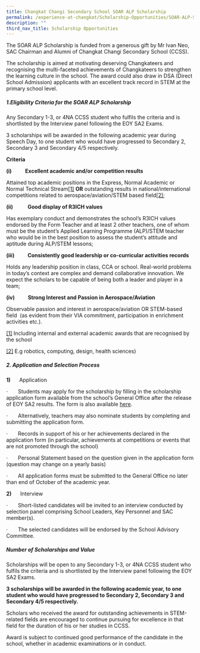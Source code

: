 ```yaml
---
title: Changkat Changi Secondary School SOAR ALP Scholarship
permalink: /experience-at-changkat/Scholarship-Opportunities/SOAR-ALP-Scholarship
description: ""
third_nav_title: Scholarship Opportunities
---
```

The SOAR ALP Scholarship is funded from a generous gift by Mr Ivan Neo, SAC Chairman and Alumni of Changkat Changi Secondary School (CCSS).

The scholarship is aimed at motivating deserving Changkateers and recognising the multi-faceted achievements of Changkateers to strengthen the learning culture in the school. The award could also draw in DSA (Direct School Admission) applicants with an excellent track record in STEM at the primary school level. 

  

##### **1.Eligibility Criteria for the SOAR ALP Scholarship**

Any Secondary 1-3, or 4NA CCSS student who fulfils the criteria and is shortlisted by the Interview panel following the EOY SA2 Exams.

3 scholarships will be awarded in the following academic year during Speech Day, to one student who would have progressed to Secondary 2, Secondary 3 and Secondary 4/5 respectively.

**Criteria**

**(i)           Excellent academic and/or competition results**

Attained top academic positions in the Express, Normal Academic or Normal Technical Stream[\[1\]](file:///C:/Users/S8402792H/Desktop/ALP%20scholarship%20write%20up%202019.docx#_ftn1) **OR** outstanding results in national/international competitions related to aerospace/aviation/STEM based field[\[2\]](file:///C:/Users/S8402792H/Desktop/ALP%20scholarship%20write%20up%202019.docx#_ftn2);

**(ii)**          **Good display of R3ICH values**

Has exemplary conduct and demonstrates the school’s R3ICH values endorsed by the Form Teacher and at least 2 other teachers, one of whom must be the student’s Applied Learning Programme (ALP)/STEM teacher who would be in the best position to assess the student’s attitude and aptitude during ALP/STEM lessons;

**(iii)**         **Consistently good leadership or co-curricular activities records**  

Holds any leadership position in class, CCA or school. Real-world problems in today’s context are complex and demand collaborative innovation. We expect the scholars to be capable of being both a leader and player in a team;

**(iv)**         **Strong Interest and Passion in Aerospace/Aviation**

Observable passion and interest in aerospace/aviation OR STEM-based field  (as evident from their VIA commitment, participation in enrichment activities etc.).

[\[1\]](file:///C:/Users/S8402792H/Desktop/ALP%20scholarship%20write%20up%202019.docx#_ftnref1) Including internal and external academic awards that are recognised by the school

[\[2\]](file:///C:/Users/S8402792H/Desktop/ALP%20scholarship%20write%20up%202019.docx#_ftnref2) E.g robotics, computing, design, health sciences)

##### **2. Application and Selection Process**

**1)**      Application

·       Students may apply for the scholarship by filling in the scholarship application form available from the school’s General Office after the release of EOY SA2 results. The form is also available [here](/files/ALP%20Scholarship%20Application%20Form%202020_2021.pdf).

·       Alternatively, teachers may also nominate students by completing and submitting the application form.

·       Records in support of his or her achievements declared in the application form (in particular, achievements at competitions or events that are not promoted through the school)

·       Personal Statement based on the question given in the application form (question may change on a yearly basis)

·       All application forms must be submitted to the General Office no later than end of October of the academic year.

**2)**      Interview

·       Short-listed candidates will be invited to an interview conducted by selection panel comprising School Leaders, Key Personnel and SAC member(s).

·       The selected candidates will be endorsed by the School Advisory Committee.

##### Number of Scholarships and Value

Scholarships will be open to any Secondary 1-3, or 4NA CCSS student who fulfils the criteria and is shortlisted by the Interview panel following the EOY SA2 Exams.

**3 scholarships will be awarded in the following academic year, to one student who would have progressed to Secondary 2, Secondary 3 and Secondary 4/5 respectively.**

Scholars who received the award for outstanding achievements in STEM-related fields are encouraged to continue pursuing for excellence in that field for the duration of his or her studies in CCSS.

Award is subject to continued good performance of the candidate in the school, whether in academic examinations or in conduct.